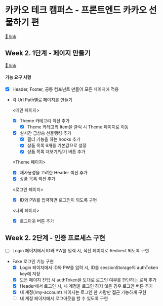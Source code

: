 # 카카오 테크 캠퍼스 - 프론트엔드 카카오 선물하기 편

[🔗 link](https://edu.nextstep.camp/s/hazAC9xa)

## Week 2. 1단계 - 페이지 만들기

[🔗 link](https://edu.nextstep.camp/s/hazAC9xa/ls/QzV1ncxk)

#### 기능 요구 사항
- [x] Header, Footer, 공통 컴포넌트 만들어 모든 페이지에 적용
- 각 Url Path별로 페이지를 만들기

  <메인 페이지>
  - [x] Theme 카테고리 섹션 추가
    - [x] Theme 카테고리 Item을 클릭 시 Theme 페이지로 이동
  - [x] 실시간 급상승 선물랭킹 추가
    - [x] 필터 기능을 하는 hooks 추가
    - [x] 상품 목록 6개를 기본값으로 설정
    - [x] 상품 목록 더보기/닫기 버튼 추가

  <Theme 페이지>
  - [x] 재사용성을 고려한 Header 섹션 추가
  - [x] 상품 목록 섹션 추가

  <로그인 페이지>
  - [x] ID와 PW를 입력하면 로그인이 되도록 구현

  <나의 페이지>
  - [x] 로그아웃 버튼 추가

## Week 2. 2단계 - 인증 프로세스 구현
- [ ] Login 페이지에서 ID와 PW를 입력 시, 직전 페이지로 Redirect 되도록 구현
- Fake 로그인 기능 구현
  - [x] Login 페이지에서 ID와 PW를 입력 시, ID를 sessionStorage의 authToken key에 저장
  - [x] 모든 페이지 진입 시 authToken을 토대로 로그인 여부를 판단하는 로직 추가
  - [x] Header에서 로그인 시, 내 계정을 로그인 하지 않은 경우 로그인 버튼 추가
  - [x] 내 계정(/my-account) 페이지는 로그인 한 사람만 접근 가능하게 구현
  - [ ] 내 계정 페이지에서 로그아웃을 할 수 있도록 구현